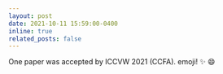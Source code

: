 ```yaml
---
layout: post
date: 2021-10-11 15:59:00-0400
inline: true
related_posts: false
---
```


One paper was accepted by ICCVW 2021 (CCFA). emoji! :sparkles: :smile: